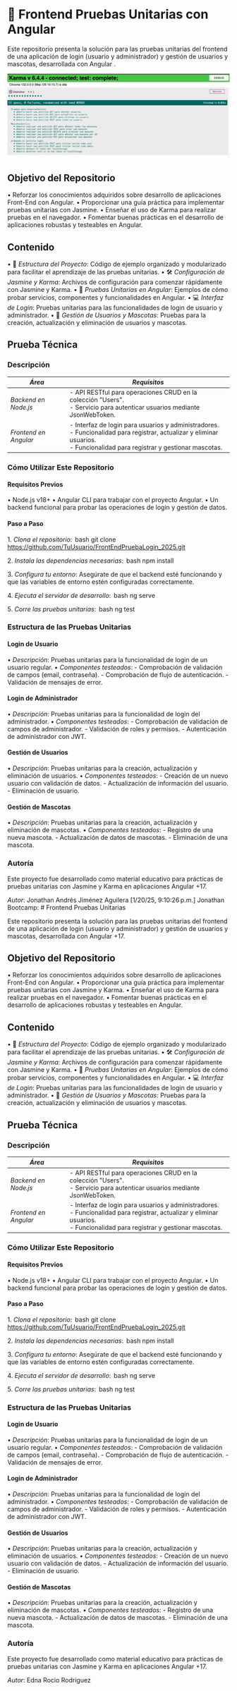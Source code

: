 
# 🐾 Frontend Pruebas Unitarias con Angular


Este repositorio presenta la solución para las pruebas unitarias del frontend de una aplicación de login (usuario y administrador) y gestión de usuarios y mascotas, desarrollada con Angular .

![imagen de las pruebas](/evidencia.png)

## Objetivo del Repositorio
•⁠  ⁠Reforzar los conocimientos adquiridos sobre desarrollo de aplicaciones Front-End con Angular.
•⁠  ⁠Proporcionar una guía práctica para implementar pruebas unitarias con Jasmine.
•⁠  ⁠Enseñar el uso de Karma para realizar pruebas en el navegador.
•⁠  ⁠Fomentar buenas prácticas en el desarrollo de aplicaciones robustas y testeables en Angular.

## Contenido
•⁠  ⁠📂 *Estructura del Proyecto*: Código de ejemplo organizado y modularizado para facilitar el aprendizaje de las pruebas unitarias.
•⁠  ⁠🛠️ *Configuración de Jasmine y Karma*: Archivos de configuración para comenzar rápidamente con Jasmine y Karma.
•⁠  ⁠🧪 *Pruebas Unitarias en Angular*: Ejemplos de cómo probar servicios, componentes y funcionalidades en Angular.
•⁠  ⁠💻 *Interfaz de Login*: Pruebas unitarias para las funcionalidades de login de usuario y administrador.
•⁠  ⁠🐾 *Gestión de Usuarios y Mascotas*: Pruebas para la creación, actualización y eliminación de usuarios y mascotas.

## Prueba Técnica

### Descripción
*Área* | *Requisitos*
--- | ---
*Backend en Node.js* | - API RESTful para operaciones CRUD en la colección "Users".<br> - Servicio para autenticar usuarios mediante JsonWebToken.
*Frontend en Angular* | - Interfaz de login para usuarios y administradores.<br> - Funcionalidad para registrar, actualizar y eliminar usuarios.<br> - Funcionalidad para registrar y gestionar mascotas.

### Cómo Utilizar Este Repositorio

#### Requisitos Previos
•⁠  ⁠Node.js v18+
•⁠  ⁠Angular CLI para trabajar con el proyecto Angular.
•⁠  ⁠Un backend funcional para probar las operaciones de login y gestión de datos.

#### Paso a Paso
1.⁠ ⁠*Clona el repositorio*:
    ⁠ bash
    git clone https://github.com/TuUsuario/FrontEndPruebaLogin_2025.git
     ⁠

2.⁠ ⁠*Instala las dependencias necesarias*:
    ⁠ bash
    npm install
     ⁠

3.⁠ ⁠*Configura tu entorno*: Asegúrate de que el backend esté funcionando y que las variables de entorno estén configuradas correctamente.

4.⁠ ⁠*Ejecuta el servidor de desarrollo*:
    ⁠ bash
    ng serve
     ⁠

5.⁠ ⁠*Corre las pruebas unitarias*:
    ⁠ bash
    ng test
     ⁠

### Estructura de las Pruebas Unitarias

#### Login de Usuario
•⁠  ⁠*Descripción*: Pruebas unitarias para la funcionalidad de login de un usuario regular.
•⁠  ⁠*Componentes testeados*:
    - Comprobación de validación de campos (email, contraseña).
    - Comprobación de flujo de autenticación.
    - Validación de mensajes de error.

#### Login de Administrador
•⁠  ⁠*Descripción*: Pruebas unitarias para la funcionalidad de login del administrador.
•⁠  ⁠*Componentes testeados*:
    - Comprobación de validación de campos de administrador.
    - Validación de roles y permisos.
    - Autenticación de administrador con JWT.

#### Gestión de Usuarios
•⁠  ⁠*Descripción*: Pruebas unitarias para la creación, actualización y eliminación de usuarios.
•⁠  ⁠*Componentes testeados*:
    - Creación de un nuevo usuario con validación de datos.
    - Actualización de información del usuario.
    - Eliminación de usuario.

#### Gestión de Mascotas
•⁠  ⁠*Descripción*: Pruebas unitarias para la creación, actualización y eliminación de mascotas.
•⁠  ⁠*Componentes testeados*:
    - Registro de una nueva mascota.
    - Actualización de datos de mascotas.
    - Eliminación de una mascota.

### Autoría
Este proyecto fue desarrollado como material educativo para prácticas de pruebas unitarias con Jasmine y Karma en aplicaciones Angular +17.

*Autor*: Jonathan Andrés Jiménez Aguilera
[1/20/25, 9:10:26 p.m.] Jonathan Bootcamp: # Frontend Pruebas Unitarias

Este repositorio presenta la solución para las pruebas unitarias del frontend de una aplicación de login (usuario y administrador) y gestión de usuarios y mascotas, desarrollada con Angular +17.

## Objetivo del Repositorio
•⁠  ⁠Reforzar los conocimientos adquiridos sobre desarrollo de aplicaciones Front-End con Angular.
•⁠  ⁠Proporcionar una guía práctica para implementar pruebas unitarias con Jasmine y Karma.
•⁠  ⁠Enseñar el uso de Karma para realizar pruebas en el navegador.
•⁠  ⁠Fomentar buenas prácticas en el desarrollo de aplicaciones robustas y testeables en Angular.

## Contenido
•⁠  ⁠📂 *Estructura del Proyecto*: Código de ejemplo organizado y modularizado para facilitar el aprendizaje de las pruebas unitarias.
•⁠  ⁠🛠️ *Configuración de Jasmine y Karma*: Archivos de configuración para comenzar rápidamente con Jasmine y Karma.
•⁠  ⁠🧪 *Pruebas Unitarias en Angular*: Ejemplos de cómo probar servicios, componentes y funcionalidades en Angular.
•⁠  ⁠💻 *Interfaz de Login*: Pruebas unitarias para las funcionalidades de login de usuario y administrador.
•⁠  ⁠🐾 *Gestión de Usuarios y Mascotas*: Pruebas para la creación, actualización y eliminación de usuarios y mascotas.

## Prueba Técnica

### Descripción
*Área* | *Requisitos*
--- | ---
*Backend en Node.js* | - API RESTful para operaciones CRUD en la colección "Users".<br> - Servicio para autenticar usuarios mediante JsonWebToken.
*Frontend en Angular* | - Interfaz de login para usuarios y administradores.<br> - Funcionalidad para registrar, actualizar y eliminar usuarios.<br> - Funcionalidad para registrar y gestionar mascotas.

### Cómo Utilizar Este Repositorio

#### Requisitos Previos
•⁠  ⁠Node.js v18+
•⁠  ⁠Angular CLI para trabajar con el proyecto Angular.
•⁠  ⁠Un backend funcional para probar las operaciones de login y gestión de datos.

#### Paso a Paso
1.⁠ ⁠*Clona el repositorio*:
    ⁠ bash
    git clone https://github.com/TuUsuario/FrontEndPruebaLogin_2025.git
     ⁠

2.⁠ ⁠*Instala las dependencias necesarias*:
    ⁠ bash
    npm install
     ⁠

3.⁠ ⁠*Configura tu entorno*: Asegúrate de que el backend esté funcionando y que las variables de entorno estén configuradas correctamente.

4.⁠ ⁠*Ejecuta el servidor de desarrollo*:
    ⁠ bash
    ng serve
     ⁠

5.⁠ ⁠*Corre las pruebas unitarias*:
    ⁠ bash
    ng test
     ⁠

### Estructura de las Pruebas Unitarias

#### Login de Usuario
•⁠  ⁠*Descripción*: Pruebas unitarias para la funcionalidad de login de un usuario regular.
•⁠  ⁠*Componentes testeados*:
    - Comprobación de validación de campos (email, contraseña).
    - Comprobación de flujo de autenticación.
    - Validación de mensajes de error.

#### Login de Administrador
•⁠  ⁠*Descripción*: Pruebas unitarias para la funcionalidad de login del administrador.
•⁠  ⁠*Componentes testeados*:
    - Comprobación de validación de campos de administrador.
    - Validación de roles y permisos.
    - Autenticación de administrador con JWT.

#### Gestión de Usuarios
•⁠  ⁠*Descripción*: Pruebas unitarias para la creación, actualización y eliminación de usuarios.
•⁠  ⁠*Componentes testeados*:
    - Creación de un nuevo usuario con validación de datos.
    - Actualización de información del usuario.
    - Eliminación de usuario.

#### Gestión de Mascotas
•⁠  ⁠*Descripción*: Pruebas unitarias para la creación, actualización y eliminación de mascotas.
•⁠  ⁠*Componentes testeados*:
    - Registro de una nueva mascota.
    - Actualización de datos de mascotas.
    - Eliminación de una mascota.

### Autoría
Este proyecto fue desarrollado como material educativo para prácticas de pruebas unitarias con Jasmine y Karma en aplicaciones Angular +17.

*Autor*: Edna Rocio Rodriguez